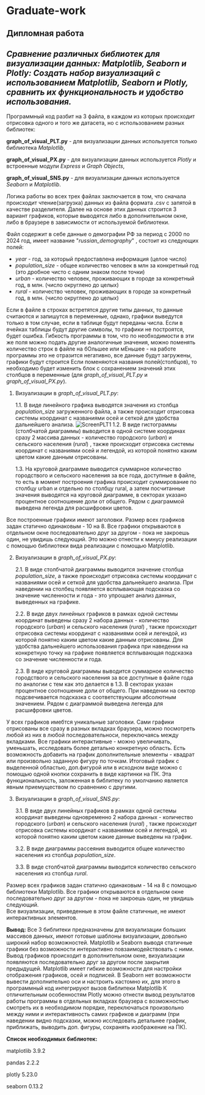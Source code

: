 # Graduate-work
**Дипломная работа**
---------------------
*Сравнение различных библиотек для визуализации данных: Matplotlib, Seaborn и Plotly: Создать набор визуализаций с использованием Matplotlib, Seaborn и Plotly, сравнить их функциональность и удобство использования.*
------------------------------------------------------------------------------------------------------------------------------------------------------------------------------------------------------------------------
Программный код разбит на 3 файла, в каждом из которых происходит отрисовка одного и того же датасета, но с использованием разных библиотек:

**graph_of_visual_PLT.py** - для визуализации данных используется только библиотека *Matplotlib*,

**graph_of_visual_PX.py** - для визуализации данных используется *Plotly* и встроенные модули *Express* и *Graph Objects*,

**graph_of_visual_SNS.py** - для визуализации данных используется *Seaborn* и *Matplotlib*.


Логика работы во всех трех файлах заключается в том, что сначала происходит чтение(загрузка) данных из файла формата .csv с запятой в качестве разделителя. Далее на основе этих данных строится 3 вариант графиков, которые выводятся либо в дополнительном окне, либо в браузере в зависимости от используемой библиотеки.

Файл содержит в себе данные о демографии РФ за период с 2000 по 2024 год, имеет название "*russian_demography*" , состоит из следующих  полей:
* *year* - год, за который предоставлена информация (целое число)
* *population_size* - общее количество человек в млн за конкретный год (это дробное чисто с одним знаком после точки)
* *urban* - количество человек, проживающих в городе за конкретный год, в млн. (число округлено до целых)
* *rural* - количество человек, проживающих в городе за конкретный год, в млн. (число округлено до целых)

Если в файле в строках встретятся другие типы данных, то данные считаются и запишутся в переменные, однако, графики выведутся только в том случае, если в таблице будут переданы числа. Если в ячейках таблицы будут другие символы, то графики не построятся, будет ошибка.
Гибкость программы в том, что по необходимости в эти же поля можно подать другие аналогичные значения, можно поменять количество строк в файле на бОльшее или мЕньшее - на работе программы это не отразится негативно, все данные будут загружены, графики будут строится
Если поменяются названия полей(столбцов), то необходимо будет изменить блок с сохранением  значений этих столбцов  в переменные (для  *graph_of_visual_PLT.py* и *graph_of_visual_PX.py*).


1. Визуализации в *graph_of_visual_PLT.py*:

   1.1. В виде линейного графика выводятся значения из столбца *population_size* загруженного файла, а также происходит отрисовка системы координат с названиями осей и сеткой для удобства дальнейшего анализа.
![ScreenPLT1]([http://url/to/img.png](https://github.com/PavelHodyushin/Graduate_work/blob/main/Image/PLT%201.png))
   1.2. В виде гистограммы (столбчатой диаграммы) выводится в одной системе координах сразу 2 массива данных - количество городского (*urban*) и сельского населения (*rural*) , также происходит отрисовка системы координат с названиями осей и легендой, из которой понятно каким цветом какие данным отрисованы.

   1.3. На круговой диаграмме выводится суммарное количество городствого и сельского населения за все года, доступные в файле, то есть в момент построения графика происходит суммирование по столбцу urban и отдельно по столбцу rural, а затем посчитанные значения выводятся на круговой диаграмме, в секторах указано процентное соотношение доли от общего. Рядом с диаграммой выведена легенда для расшифровки цветов.

Все построенные графики имеют заголовки.
Размер всех графиков задан статично одинаковым - 10 на 8.
Все графики открываются в отдельном окне последовательно друг за другом - пока не закроешь один, не увидишь следующий. Это можно отнести к минусу реализации с помощью библиотеки  вида реализации с помощью Matplotlib.


2. Визуализации в *graph_of_visual_PX.py*:
   
   2.1. В виде столбчатой диаграммы выводится значение столбца *population_size*, а также происходит отрисовка системы координат с названиями осей и сеткой для удобства дальнейшего анализа. При наведении на столбец появляется всплывающая подсказка со значение численности и года - это упрощает анализ данных, выведенных на графике.
   
   2.2. В виде двух линейных графиков в рамках одной системы координат выведены сразу 2 набора данных -  количество городского (*urban*) и сельского населения (*rural*) , также происходит отрисовка системы координат с названиями осей и легендой, из которой понятно каким цветом какие данным отрисованы. Для удобства дальнейшего использования графика при наведении на конкретную точку на графике появляется всплывающая подсказка со значение численности и года.

   2.3. В виде круговой диаграммы выводится суммарное количество городствого и сельского населения за все доступные в файле года по аналогии с тем как это делается в 1.3. В секторах указан процентное соотношение доли от общего. При наведении на сектор подсвечивается подсказка с соответствующим абсолютным значением. Рядом с диаграммой выведена легенда для расшифровки цветов.

У всех графиков имебтся уникальные заголовки. Сами графики отрисованы все сразу в разных вкладках браузера, можно посмотреть любой из них в любой последовательноси, переключаясь между вкладками.
Все графики интерактивные - можно увеличивать, уменьшать, исследовать более детально конкретную область. Есть возможность добавить на график дополнительные элементы - квадрат или произвольно заданную фигуру по точкам. Итоговый график с выделенной областью, доп.фигурой или в исходном виде можно с помощью одной кнопки сохранить в виде картинки на ПК. Эта функциональность, заложенная в библитеку по умолчанию является явным приемуществом по сравнению с  другими.


3. Визуализации в *graph_of_visual_SNS.py*:

    3.1. В виде двух линейных графиков в рамках одной системы координат выведены одновременно 2 набора данных -  количество городского (*urban*) и сельского населения (*rural*) , также происходит отрисовка системы координат с названиями осей и легендой, из которой понятно каким цветом какие данные выведены на график.

   3.2. В виде диаграммы рассеяния выводится общее количество населения из столбца *population_size*.

    3.3. В виде столбчатой диаграммы выводится количество сельского населения из столбца *rural*. 

Размер всех графиков задан статично одинаковым - 14 на 8 с помощью библиотеки Matplotlib. 
Все графики открываются в отдельном окне последовательно друг за другом - пока не закроешь один, не увидишь следующий.  
Все визуализации, приведенные в этом файле статичные, не имеют интерактивных элементов.




**Вывод:**
Все 3 библитеки предназначены для визуализации больших массивов данных, имеют готовые шаблоны визуализации, довольно широкий набор возможностей.
Matplotlib и Seaborn выводя статичные графики без возможности интерактивно повзаимодействовать с ними. Вывод графиков происходит в дополнительном окне, визуализации появляются последовательно друг за другом после закрытия предыдущей.
Matplotlib  имеет гибкие возможности для настройки отображения графиков, осей и подписей.
В Seaborn нет возможности вывести дополнительно оси и настроить кастомно их, для этого в программный код интегрируют вызов библитеки Matplotlib
К отличительным особенностям Plotly можно отнести вывод результатов работы программы в отдельных вкладках браузера с возможностью смотреть их в необходимом порядке, переключаться произвольно между ними и интерактивность самих графиков и диаграмм (при наведении видно подсказки, можно исследовать детальнее график, приближать, выводить доп. фигуры, сохранять изображение на ПК).



**Список необходимых библиотек:** 

matplotlib      3.9.2

pandas          2.2.2

plotly          5.23.0

seaborn         0.13.2

